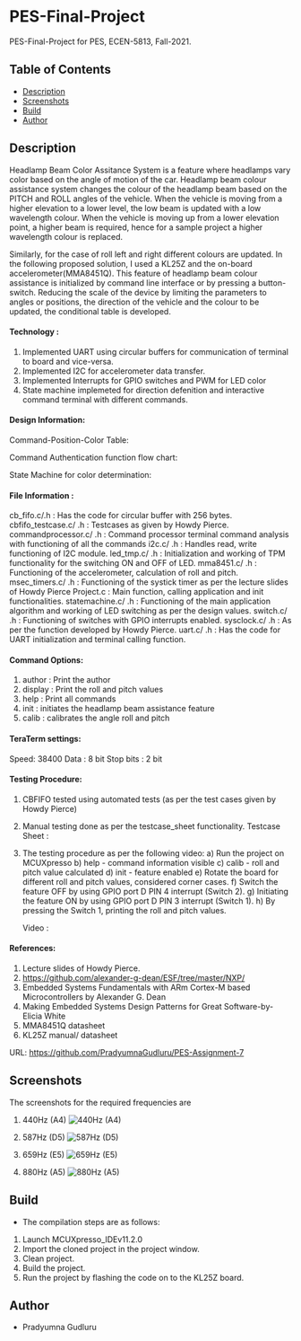# PES-Final-Project
PES-Final-Project for PES, ECEN-5813, Fall-2021.

## Table of Contents
* [Description](#description)
* [Screenshots](#screenshots)
* [Build](#build)
* [Author](#author)

## Description
Headlamp Beam Color Assitance System is a feature where headlamps vary color based on the angle of motion of the car. Headlamp beam colour assistance system changes the colour of the headlamp beam based on the PITCH and ROLL angles of the vehicle. 
When the vehicle is moving from a higher elevation to a lower level, the low beam is updated with a low wavelength colour. When the vehicle is moving up from a lower elevation point, a higher beam is required, hence for a sample project a higher wavelength colour is replaced.

Similarly, for the case of roll left and right different colours are updated. In the following proposed solution, I used a KL25Z and the on-board accelerometer(MMA8451Q). 
This feature of headlamp beam colour assistance is initialized by command line interface or by pressing a button-switch. Reducing the scale of the device by limiting the parameters to angles or positions, 
the direction of the vehicle and the colour to be updated, the conditional table is developed.

#### Technology :

1) Implemented UART using circular buffers for communication of terminal to board and vice-versa.
2) Implemented I2C for accelerometer data transfer.
3) Implemented Interrupts for GPIO switches and PWM for LED color
4) State machine implemeted for direction defenition and interactive command terminal with different commands.

#### Design Information:

Command-Position-Color Table:

Command Authentication function flow chart:

State Machine for color determination:

#### File Information :

cb_fifo.c/.h : Has the code for circular buffer with 256 bytes.
cbfifo_testcase.c/ .h : Testcases as given by Howdy Pierce.
commandprocessor.c/ .h : Command processor terminal command analysis with functioning of all the commands
i2c.c/ .h : Handles read, write functioning of I2C module.
led_tmp.c/ .h : Initialization and working of TPM functionality for the switching ON and OFF of LED.
mma8451.c/ .h : Functioning of the accelerometer, calculation of roll and pitch.
msec_timers.c/ .h : Functioning of the systick timer as per the lecture slides of Howdy Pierce
Project.c : Main function, calling application and init functionalities.
statemachine.c/ .h : Functioning of the main application algorithm and working of LED switching as per the design values.
switch.c/ .h : Functioning of switches with GPIO interrupts enabled.
sysclock.c/ .h : As per the function developed by Howdy Pierce.
uart.c/ .h : Has the code for UART initialization and terminal calling function.

#### Command Options:
1) author : Print the author
2) display : Print the roll and pitch values
3) help : Print all commands
4) init : initiates the headlamp beam assistance feature
5) calib : calibrates the angle roll and pitch

#### TeraTerm settings:
Speed: 38400
Data : 8 bit
Stop bits : 2 bit

#### Testing Procedure:

1) CBFIFO tested using automated tests (as per the test cases given by Howdy Pierce)
2) Manual testing done as per the testcase_sheet functionality.
	Testcase Sheet : 
3) The testing procedure as per the following video:
	a) Run the project on MCUXpresso
	b) help - command information visible
	c) calib - roll and pitch value calculated
	d) init - feature enabled
	e) Rotate the board for different roll and pitch values, considered corner cases.
	f) Switch the feature OFF by using GPIO port D PIN 4 interrupt (Switch 2).
	g) Initiating the feature ON by using GPIO port D PIN 3 interrupt (Switch 1).
	h) By pressing the Switch 1, printing the roll and pitch values.
	
	Video :

#### References:
1)	Lecture slides of Howdy Pierce.
2)	https://github.com/alexander-g-dean/ESF/tree/master/NXP/
3)  Embedded Systems Fundamentals with ARm Cortex-M based Microcontrollers by Alexander G. Dean
4) Making Embedded Systems Design Patterns for Great Software-by-Elicia White
5) MMA8451Q datasheet
6) KL25Z manual/ datasheet

URL: https://github.com/PradyumnaGudluru/PES-Assignment-7
  
## Screenshots
The screenshots for the required frequencies are 
1) 440Hz (A4)
![440Hz (A4)](https://github.com/PradyumnaGudluru/PES-Assignment-7/blob/main/Assignment_7/Screenshots/441Hz.png)

2) 587Hz (D5)
![587Hz (D5)](https://github.com/PradyumnaGudluru/PES-Assignment-7/blob/main/Assignment_7/Screenshots/588Hz.png)

3) 659Hz (E5)
![659Hz (E5)](https://github.com/PradyumnaGudluru/PES-Assignment-7/blob/main/Assignment_7/Screenshots/658Hz.png)

4) 880Hz (A5)
![880Hz (A5)](https://github.com/PradyumnaGudluru/PES-Assignment-7/blob/main/Assignment_7/Screenshots/880Hz.png)

## Build
* The compilation steps are as follows:
1.	Launch MCUXpresso_IDEv11.2.0
2.	Import the cloned project in the project window.
3.	Clean project.
4.	Build the project.
5.	Run the project by flashing the code on to the KL25Z board.

  ## Author
 * Pradyumna Gudluru
